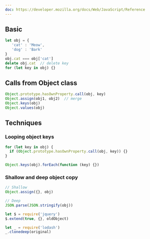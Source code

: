 ```yaml
---
doc: https://developer.mozilla.org/docs/Web/JavaScript/Reference
---
```


## Basic

```javascript
let obj = {
   'cat' : 'Meow',
   'dog' : 'Bark'
}
obj.cat === obj['cat']
delete obj.cat  // delete key
for (let key in obj) {}
```

## Calls from Object class

```javascript
Object.prototype.hasOwnProperty.call(obj, key)
Object.assign(obj1, obj2)  // merge
Object.keys(obj)
Object.values(obj)
```

## Techniques

### Looping object keys

```javascript
for (let key in obj) {
  if (Object.prototype.hasOwnProperty.call(obj, key)) {}
}

Object.keys(obj).forEach(function (key) {})
```

### Shallow and deep object copy

```javascript
// Shallow
Object.assign({}, obj)

// Deep
JSON.parse(JSON.stringify(obj))

let $ = require('jquery')
$.extend(true, {}, oldObject)

let _ = require('lodash')
_.clonedeep(original)
```
